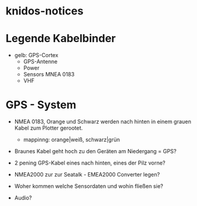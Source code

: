 # knidos-notices

# Legende Kabelbinder
- gelb: GPS-Cortex
    - GPS-Antenne
    - Power
    - Sensors MNEA 0183
    - VHF

# GPS - System
- NMEA 0183, Orange und Schwarz werden nach hinten in einem grauen Kabel zum Plotter gerootet.
    - mappinng: orange|weiß, schwarz|grün

- Braunes Kabel geht hoch zu den Geräten am Niedergang = GPS?
- 2 pening GPS-Kabel eines nach hinten, eines der Pilz vorne?
- NMEA2000 zur zur Seatalk - EMEA2000 Converter legen?
- Woher kommen welche Sensordaten und wohin fließen sie?
- Audio?


